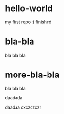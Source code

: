 hello-world
===========

my first repo :)
finished


bla-bla
===========
bla bla bla

more-bla-bla
===========
bla bla bla

daadada

daadaa
cxczczczr

